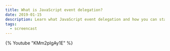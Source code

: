 ```yaml
---
title: What is JavaScript event delegation?
date: 2019-01-15
description: Learn what JavaScript event delegation and how you can start using it today.
tags:
  - screencast
---
```

{% Youtube "KMm2pIgAy1E" %}
